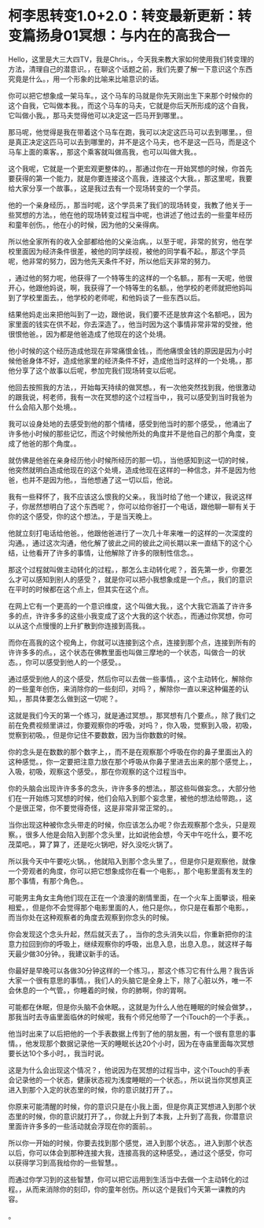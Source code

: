 # 柯李思转变1.0+2.0：转变最新更新：转变篇扬身01冥想：与内在的高我合一

Hello，这里是大三大四TV，我是Chris。，今天我来教大家如何使用我们转变理的方法，清理自己的潜意识。，在聊这个话题之前，我们先要了解一下意识这个东西究竟是什么。，用一个形象的比喻来比喻意识的话。

你可以把它想象成一架马车。，这个马车的马就是你先天刚出生下来那个时候你的这个自我，它叫做本我。，而这个马车的马夫，它就是你后天所形成的这个自我，它叫做小我。，那马夫觉得他可以决定这一匹马开到哪里。。

那马呢，他觉得是我在带着这个马车在跑，我可以决定这匹马可以去到哪里。，但是真正决定这匹马可以去到哪里的，并不是这个马夫，也不是这一匹马，而是这个马车上面的乘客。，那这个乘客就叫做高我，也可以叫做大我。。

这个我呢，它就是一个更宏观更整体的。，那通过你在一开始冥想的时候，你首先要获得的第一个能力，就是你要连接这个高我，连接这个大我。，那这里呢，我要给大家分享一个故事。，这是我过去有一个现场转变的一个学员。

他的一个亲身经历。，那当时呢，这个学员来了我们的现场转变，我教了他关于一些冥想的方法。，他在他的现场转变过程当中呢，也讲述了他过去的一些童年经历和童年创伤。，他在小的时候，因为他的父亲得病。

所以他全家所有的收入全部都给他的父亲治病。，以至于呢，非常的贫穷，他在学校里面因为经济条件很差，被他的同学歧视，被他的同学看不起。，那这个学员呢，他非常的努力，因为他先天条件不好，所以他后天非常的努力。

，通过他的努力呢，他获得了一个特等生的这样的一个名额。，那有一天呢，他很开心，他跟他妈说，啊，我获得了一个特等生的名额。，他学校的老师就把他妈叫到了学校里面去。，他学校的老师呢，和他妈谈了一些东西以后。

结果他妈走出来把他叫到了一边，跟他说，我们要不还是放弃这个名额吧。，因为家里面的钱实在供不起，你去深造了。，他当时因为这个事情非常非常的受挫，他很恨他爸。，因为都是他爸造成了他现在的这个处境。

他小时候的这个经历造成他现在非常痛恨金钱。，而他痛恨金钱的原因是因为小时候他爸身体不好，造成他家里的经济条件不好，造成他当时这样的一个处境。，那他分享了这个故事以后呢，参加完我们现场转变以后呢。

他回去按照我的方法，，开始每天持续的做冥想。，有一次他突然找到我，他很激动的跟我说，柯老师，我有一次在冥想的这个过程当中，，我可以感受到当时我爸为什么会陷入那个处境。。

我可以设身处地的去感受到他的那个情绪，感受到他当时的那个感受。，他涌出了许多他小时候的那些记忆，而这个时候他所处的角度并不是他自己的那个角度，变成了他爸的那个角度。。

就仿佛是他爸在亲身经历他小时候所经历的那一切。，当他感知到这一切的时候，他突然就明白造成他现在的这个处境，造成他现在这样的一种信念，并不是因为他爸，也并不是因为他。，当他想通了这一切以后，他说。

我有一些释怀了，我不应该这么恨我的父亲。，我当时给了他一个建议，我说这样子，你居然想明白了这个东西呢？，你可以给你爸打一个电话，跟他聊一聊有关于你的这个感受，你的这个想法。，于是当天晚上。

他就立刻打电话给他爸。，他跟他爸进行了一次几十年来唯一的这样的一次深度的沟通。，通过这次沟通，他化解了彼此之间的彼此之间长期以来一直结下的这个心结，让他看开了许多的事情，让他解除了许多的限制性信念。。

那这个过程就叫做主动转化的过程。，那怎么主动转化呢？，首先第一步，你要怎么才可以感知到别人的感受？，就是你可以把小我想象成是一个点。，我们的意识在平时的时候都在这个点上，但其实在这个点。

在网上它有一个更高的一个意识维度，这个叫做大我。，这个大我它涵盖了许许多多的点，许许多多的这些小我变成了这个大我的这个状态。，而通过你冥想，你可以从这个点慢慢的上升扩散到你连接到高我。。

而你在高我的这个视角上，你就可以连接到这个点，连接到那个点，连接到所有的许许多多的点。，这个状态在佛教里面也叫做三摩地的一个状态，叫做合一的状态。，你可以感受到他人的一个感受。。

通过感受到他人的这个感受，然后你可以去做一些事情。，这个主动转化，解除你的一些童年创伤，来消除你的一些刻印，对吗？，解除你一直以来这种偏差的认知。，那具体要怎么做到这一切呢？。

这就是我们今天的第一个练习，就是通过冥想。，那冥想有几个要点。，除了我们之前在免费视频里讲过，你要观察你的呼吸，对吗？，你入吸，觉察到入吸，初吸，觉察到初吸。，但是你记住不要数数，因为当你数数的时候。

你的念头是在数数的那个数字上，，而不是在观察那个呼吸在你的鼻子里面出入的这种感觉。，你一定要把注意力放在那个呼吸从你鼻子里进去出来的那个感觉上。，入吸，初吸，观察这个感受。，那在你观察的这个过程当中。

你的头脑会出现许许多多的念头，许许多多的想法。，那这些叫做妄念。，大部分他们在一开始练习冥想的时候，他们会陷入到那个妄念里，被他的想法给带跑。，这个是很正常，你不要觉得奇怪，这是非常非常正常的。。

当你出现这种被你念头带走的时候，你应该怎么办呢？你去观察那个念头，只是观察。，很多人他是会陷入到那个念头里，比如说他会想，今天中午吃什么，要不吃茂菜吧。，算了算了，还是吃火锅吧，好久没吃火锅了。

所以我今天中午要吃火锅。，他就陷入到那个念头里了。，但是你只是观察他，就像一个旁观者的角度，你可以把它想象成你在看一个电影。，那个电影里面有发生的那个事情，有那个角色。。

可能男主角女主角他们现在正在一个浪漫的剧情里面，在一个火车上面攀谈，相亲相爱。，但是你不会觉得那个电影里面的人，他只是你。，你只是在看那个电影。，而当你处在这种观察者的角度去观察到你念头的时候。

你会发现这个念头升起，然后就灭去了。，当你的念头消失以后，你重新把你的注意力拉回到你的呼吸上，继续观察你的呼吸，出息入息，出息入息。，就这样子每天最少做30分钟。，我建议新手的话。

你最好是早晚可以各做30分钟这样的一个练习。，那这个练习它有什么用？我告诉大家一个很有意思的事情。，我们人的头脑它是全身上下，除了心脏以外，唯一不会休息的一个气管。，你睡着的时候，你的肺啊，你的胃啊。

可能都在休眠，但是你头脑不会休眠。，这就是为什么人他在睡眠的时候会做梦。，那我当时去寺庙里面临休的时候呢，我有个师兄他带了一个iTouch的一个手表。。

他当时出来了以后把他的一个手表数据上传到了他的朋友圈，有一个很有意思的事情。，他发现那个数据记录他一天的睡眠长达20个小时，因为在寺庙里面每次冥想要长达10个多小时。，我当时说。

这是为什么会出现这个情况？，他说因为在冥想的过程当中，这个iTouch的手表会记录他的一个状态，健康状态视为浅度睡眠的一个状态。，所以说当你冥想真正进入到那个入定的状态里的时候，你的意识就打开了。。

你原来可能清醒的时候，你的意识只是在小我上面，但是你真正冥想进入到那个状态里的时候，你的意识就打开了。，你就上升到了本我，上升到了高我，你潜意识里面许许多多的一些活动就会浮现在你的面前。。

所以你一开始的时候，你要去找到那个感觉，进入到那个状态。，进入到那个状态以后，你可以体会到那种连接大我，连接高我的这种感受。，通过这个感受，你可以获得学习到高我给你的一些智慧。。

而通过你学习到的这些智慧，你可以把它运用到生活当中去做一个主动转化的过程。，从而来消除你的刻印，你的童年创伤。所以这个是我们今天第一课教的内容。

。